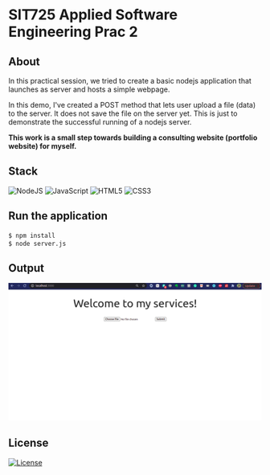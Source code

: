 # SIT725 Applied Software Engineering Prac 2

## About 
In this practical session, we tried to create a basic nodejs application that launches as server and hosts a simple webpage.

In this demo, I've created a POST method that lets user upload a file (data) to the server. It does not save the file on the server yet. This is just to demonstrate the successful running of a nodejs server. 

**This work is a small step towards building a consulting website (portfolio website) for myself.**



## Stack
<img alt="NodeJS" src="https://img.shields.io/badge/node.js-%2343853D.svg?style=for-the-badge&logo=node-dot-js&logoColor=white"/>
<img alt="JavaScript" src="https://img.shields.io/badge/javascript-%23323330.svg?style=for-the-badge&logo=javascript&logoColor=%23F7DF1E"/>

<img alt="HTML5" src="https://img.shields.io/badge/html5-%23E34F26.svg?style=for-the-badge&logo=html5&logoColor=white"/>

<img alt="CSS3" src="https://img.shields.io/badge/css3-%231572B6.svg?style=for-the-badge&logo=css3&logoColor=white"/>



## Run the application

```
$ npm install
$ node server.js
```

## Output
![Image](images/screenshot.png)



## License

[![License](http://img.shields.io/:license-mit-blue.svg?style=flat-square)](http://badges.mit-license.org)

